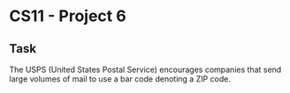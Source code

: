 # CS11 - Project 6
## Task
The USPS (United States Postal Service) encourages companies that send large volumes of mail to use a bar code denoting a ZIP code.